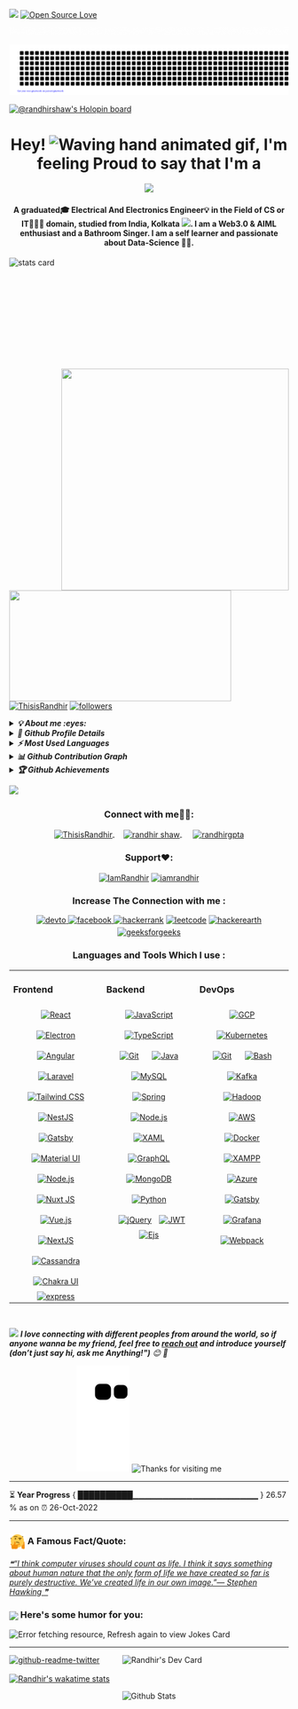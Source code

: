 ![](https://komarev.com/ghpvc/?username=randhirshaw&style=plastic)
[![Open Source Love](https://badges.frapsoft.com/os/v2/open-source.svg?v=103)](https://github.com/randhirshaw)

![Hello](Hello.gif)
<p align="center"> <img src="gitartwork.svg"> </p>

[![@randhirshaw's Holopin board](https://holopin.me/randhirshaw)](https://holopin.io/@randhirshaw)

<h1 align="center"> Hey! <img src="https://raw.githubusercontent.com/nixin72/nixin72/master/wave.gif" alt="Waving hand animated gif" height="45" width="45" />, I'm feeling Proud to say that I'm a
</h1>

<p align="center"> <img src="https://readme-typing-svg.herokuapp.com/?lines=Java%20Full%20Stack%20Developer;And%20Self%20taught%20Python%20Programmer&center=true&width=500&height=50"> </p>

<h4 align="center"> A graduated🎓 Electrical And Electronics Engineer💡 in the Field of CS or IT👨🏽‍💻 domain, studied from India, Kolkata <img src="https://media3.giphy.com/media/9Gnbm29r7ftUA/giphy.gif?cid=ecf05e47fukjq9m5qmytezvwv70g5n3tafh00x32klperzza&rid=giphy.gif&ct=g" width="45">. I am a Web3.0 & AIML enthusiast and a Bathroom Singer. I am a self learner and passionate about Data-Science 🤖👾. </h4>

<p> <a href="https://github.com/randhirshaw">
<img align= "left" alt= "stats card" height="200px" width="400" src="https://github-readme-streak-stats.herokuapp.com/?user=randhirshaw&theme=radical"> </a> <img align="right" height="400" width="410" src="https://media.giphy.com/media/H9ZY4hmRUV9gDN8npb/giphy.gif"> 
<img align= "left" height="200px" width="400" src="https://github-readme-stats.vercel.app/api?username=randhirshaw&count_private=true&theme=radical&show_icons=true">
</p>

<p align="left"> <a href="https://x.com/ThisisRandhir" target="blank"> <img title="Follow me on X" src="https://img.shields.io/twitter/follow/ThisisRandhir?logo=twitter&style=for-the-badge" alt="ThisisRandhir" /></a> 
<a href="https://github.com/randhirshaw"> <img alt="followers" title="Follow me on Github" src="https://img.shields.io/github/followers/randhirshaw?color=236ad3&labelColor=1155ba&style=for-the-badge&logo=github&label=Follow" /></a>
</p>

<details>        <summary><i><b>💡 About me :eyes:</b></i></summary>
         
- 🔭 I’m currently working on Myself😎👻
- 🌱 I’m currently learning Data Structures & Algorithms.
- 💬 Ask me about: tech, memes, webseries
- 🥅 2022 Goals: Contribute more to Open Source projects
- 👯 I’m looking to collaborate with new project ideas
- 📫 How to reach me **randhirshaw10@gmail.com**🔝
- 😄 Pronouns: he/him
- ⚡ Fun fact - **I think that I can sing well XD 😂!** 
</details>
<details>         <summary><i><b>🔎 Github Profile Details</b></i></summary>
<p align="center"><img height="180em" src="https://github-profile-summary-cards.vercel.app/api/cards/profile-details?username=randhirshaw&theme=monokai" alt="randhirshaw" align = "center"/></p>
</details>
<details>         <summary><i><b>⚡ Most Used Languages</b></i></summary>
<p align="center"><img height="170em" src="https://github-readme-stats.vercel.app/api/top-langs?username=randhirshaw&count_private=true&layout=compact&theme=radical&show_icons=true" alt="randhirshaw" align = "center"/></p>
<b>Note:</b> Top languages is only a metric of the language's of my public code and doesn't reflect experience or skill level.
</details>
<details>         <summary><i><b>📊 Github Contribution Graph</b></i></summary>
<p align="center"> <a href="https://github.com/randhirshaw/github-readme-activity-graph"><img alt="Randhir's Activity Graph" src="https://activity-graph.herokuapp.com/graph?username=randhirshaw&bg_color=0D1117&color=5BCDEC&line=5BCDEC&point=FFFFFF&hide_border=true" /> </a></p>
</details>
<details>         <summary><i><b>🏆 Github Achievements</b></i></summary>
<p align="center"> <a href="https://github.com/randhirshaw"><img src="https://github-profile-trophy.vercel.app/?username=randhirshaw&margin-w=5&theme=radical" alt="randhirshaw" /></a> </p>
</details>

<a><img src="https://user-images.githubusercontent.com/73097560/115834477-dbab4500-a447-11eb-908a-139a6edaec5c.gif"></a>

<h3 align="center">Connect with me🤗🤝:</h3>

<p align="center">
<a href="https://twitter.com/ThisisRandhir" target="blank"> <img align="center" src="https://img.icons8.com/cute-clipart/64/000000/twitter.png" alt="ThisisRandhir" height="50" width="50" /> </a> &nbsp;&nbsp;&nbsp; 
<a href="https://www.linkedin.com/in/randhirshaw/" target="blank"> <img align="center" src="https://img.icons8.com/cute-clipart/64/000000/linkedin.png" alt="randhir shaw" height="50" width="50" /> </a>&nbsp;&nbsp;&nbsp;&nbsp;
<a href="https://instagram.com/randhirgpta" target="blank"> <img align="center" src="https://img.icons8.com/cute-clipart/64/000000/instagram-new.png" alt="randhirgpta" height="50" width="50" /></a>
</p>

<h3 align="center">Support❤️:</h3>
<p align="center">
<a href="https://www.buymeacoffee.com/IamRandhir"> <img align="center" src="https://cdn.buymeacoffee.com/buttons/v2/default-yellow.png" height="50" width="210" alt="IamRandhir" /></a>
<a href="https://ko-fi.com/iamrandhir"> <img align="center" src="https://cdn.ko-fi.com/cdn/kofi3.png?v=3" height="50" width="210" alt="iamrandhir" /> </a>
</p>

<h3 align="center">Increase The Connection with me :</h3>
<!-- Badges template - https://github.com/badges/shields -->
<p align="center">
<a href="https://dev.to/randhirshaw" target="_blank">
<img src=https://img.shields.io/badge/dev.to-%2308090A.svg?&style=for-the-badge&logo=dev.to&logoColor=white alt=devto style="margin-bottom: 5px;" />
</a>
<a href="https://www.facebook.com/IamRandhir" target="_blank">
<img src=https://img.shields.io/badge/facebook-%232E87FB.svg?&style=for-the-badge&logo=facebook&logoColor=white alt=facebook style="margin-bottom: 5px;" />
</a>
<a href="https://www.hackerrank.com/iamrandhir"><img alt="hackerrank" title="hackerrank" src="https://img.shields.io/badge/-hackerrank-0ec950?style=for-the-badge&logo=hackerrank&logoColor=white" /></a>       
<a href="https://www.leetcode.com/randhirshaw" target="_blank">
<img alt="leetcode" title="Leetcode" src="https://img.shields.io/badge/-Leetcode-%23000000.svg?style=for-the-badge&logo=leetcode&logoColor=white"/></a> 
<a href="https://www.hackerearth.com/@ThisisRandhir"><img alt="hackerearth" title="hackerearth" src="https://img.shields.io/badge/-hackerearth-935F31?style=for-the-badge&logo=hackerearth&logoColor=white" /></a>
<a href="https://auth.geeksforgeeks.org/user/randhirshaw/profile"><img alt="geeksforgeeks" title="geeksforgeeks" src="https://img.shields.io/badge/-geeksforgeeks-%2324292e.svg?style=for-the-badge&logo=geeksforgeeks&logoColor=white"/></a>
</p>

<h3 align="center">Languages and Tools Which I use :</h3>

<table><tr><td valign="top" width="33%">



### Frontend  
<div align="center">  
<a href="https://reactjs.org/" target="_blank"><img style="margin: 10px" src="https://profilinator.rishav.dev/skills-assets/react-original-wordmark.svg" alt="React" height="50" /></a>  
<a href="https://www.electronjs.org/" target="_blank"><img style="margin: 10px" src="https://profilinator.rishav.dev/skills-assets/electron-original.svg" alt="Electron" height="50" /></a>  
<a href="https://angular.io/" target="_blank"><img style="margin: 10px" src="https://profilinator.rishav.dev/skills-assets/angularjs-original.svg" alt="Angular" height="50" /></a>  
<a href="https://laravel.com/" target="_blank"><img style="margin: 10px" src="https://profilinator.rishav.dev/skills-assets/laravel-plain-wordmark.svg" alt="Laravel" height="50" /></a>  
<a href="https://www.tailwindcss.com/" target="_blank"><img style="margin: 10px" src="https://profilinator.rishav.dev/skills-assets/tailwindcss.svg" alt="Tailwind CSS" height="50" /></a>  
<a href="https://nestjs.com/" target="_blank"><img style="margin: 10px" src="https://profilinator.rishav.dev/skills-assets/nestjs.svg" alt="NestJS" height="50" /></a>  
<a href="https://www.gatsbyjs.com/" target="_blank"><img style="margin: 10px" src="https://profilinator.rishav.dev/skills-assets/gatsby.png" alt="Gatsby" height="50" /></a>  
<a href="https://mui.com/" target="_blank"><img style="margin: 10px" src="https://profilinator.rishav.dev/skills-assets/mui.png" alt="Material UI" height="50" /></a>  
<a href="https://nodejs.org/" target="_blank"><img style="margin: 10px" src="https://profilinator.rishav.dev/skills-assets/nodejs-original-wordmark.svg" alt="Node.js" height="50" /></a>  
<a href="https://nuxtjs.org/" target="_blank"><img style="margin: 10px" src="https://profilinator.rishav.dev/skills-assets/nuxt.png" alt="Nuxt JS" height="50" /></a>  
<a href="https://vuejs.org/" target="_blank"><img style="margin: 10px" src="https://profilinator.rishav.dev/skills-assets/vuejs-original-wordmark.svg" alt="Vue.js" height="50" /></a>  
<a href="https://nextjs.org/" target="_blank"><img style="margin: 10px" src="https://profilinator.rishav.dev/skills-assets/nextjs.png" alt="NextJS" height="50" /></a>  
<a href="https://cassandra.apache.org/_/index.html" target="_blank"><img style="margin: 10px" src="https://profilinator.rishav.dev/skills-assets/apache_cassandra-icon.svg" alt="Cassandra" height="50" /></a>  
<a href="https://chakra-ui.com/" target="_blank"><img style="margin: 10px" src="https://profilinator.rishav.dev/skills-assets/chakraui.png" alt="Chakra UI" height="50" /></a>  
<a href="https://expressjs.com" target="_blank" title ="Express.js"> <img src="https://cdn.buttercms.com/8am8PZECScDawQa33Lv2" alt="express" width="50" height="50" /> </a>
         
</div>

</td><td valign="top" width="33%">



### Backend  
<div align="center">  
<a href="https://www.javascript.com/" target="_blank"><img style="margin: 10px" src="https://profilinator.rishav.dev/skills-assets/javascript-original.svg" alt="JavaScript" height="50" /></a>  
<a href="https://www.typescriptlang.org/" target="_blank"><img style="margin: 10px" src="https://profilinator.rishav.dev/skills-assets/typescript-original.svg" alt="TypeScript" height="50" /></a>   
<a href="https://github.com/" target="_blank"><img style="margin: 10px" src="https://profilinator.rishav.dev/skills-assets/git-scm-icon.svg" alt="Git" height="50" /></a>  
<a href="https://www.java.com/" target="_blank"><img style="margin: 10px" src="https://profilinator.rishav.dev/skills-assets/java-original-wordmark.svg" alt="Java" height="50" /></a>  
<a href="https://www.mysql.com/" target="_blank"><img style="margin: 10px" src="https://profilinator.rishav.dev/skills-assets/mysql-original-wordmark.svg" alt="MySQL" height="50" /></a>  
<a href="https://docs.spring.io/spring-framework/docs/3.0.x/reference/expressions.html#:~:text=The%20Spring%20Expression%20Language%20(SpEL,and%20basic%20string%20templating%20functionality." target="_blank"><img style="margin: 10px" src="https://profilinator.rishav.dev/skills-assets/springio-icon.svg" alt="Spring" height="50" /></a>  
<a href="https://nodejs.org/" target="_blank"><img style="margin: 10px" src="https://profilinator.rishav.dev/skills-assets/nodejs-original-wordmark.svg" alt="Node.js" height="50" /></a>  
<a href="https://docs.microsoft.com/en-us/dotnet/desktop/wpf/xaml/" target="_blank"><img style="margin: 10px" src="https://profilinator.rishav.dev/skills-assets/xaml.png" alt="XAML" height="50" /></a>  
<a href="https://graphql.org/" target="_blank"><img style="margin: 10px" src="https://profilinator.rishav.dev/skills-assets/graphql.png" alt="GraphQL" height="50" /></a>  
<a href="https://www.mongodb.com/" target="_blank"><img style="margin: 10px" src="https://profilinator.rishav.dev/skills-assets/mongodb-original-wordmark.svg" alt="MongoDB" height="50" /></a>  
<a href="https://www.python.org/" target="_blank"><img style="margin: 10px" src="https://profilinator.rishav.dev/skills-assets/python-original.svg" alt="Python" height="50" /></a>  
<a href="https://jquery.com/" target="_blank"><img style="margin: 10px" src="https://profilinator.rishav.dev/skills-assets/jquery.png" alt="jQuery" height="50" /></a> 
<a href="https://jwt.io/" target="_blank" title ="JWT"> <img src="https://jwt.io/img/pic_logo.svg" alt="JWT" width="50" height="50" /> </a>
<a href="https://ejs.co/" target="_blank" title ="EJS"> <img src="https://cdn.icon-icons.com/icons2/2107/PNG/512/file_type_ejs_icon_130626.png" alt="Ejs" width="50"  height="50" /> </a>
</div>
      

</td><td valign="top" width="33%">



### DevOps  
<div align="center">  
<a href="https://cloud.google.com/" target="_blank"><img style="margin: 10px" src="https://profilinator.rishav.dev/skills-assets/google_cloud-icon.svg" alt="GCP" height="50" /></a>  
<a href="https://kubernetes.io/" target="_blank"><img style="margin: 10px" src="https://profilinator.rishav.dev/skills-assets/kubernetes-icon.svg" alt="Kubernetes" height="50" /></a>  
<a href="https://github.com/" target="_blank"><img style="margin: 10px" src="https://profilinator.rishav.dev/skills-assets/git-scm-icon.svg" alt="Git" height="50" /></a>  
<a href="https://www.gnu.org/software/bash/" target="_blank"><img style="margin: 10px" src="https://profilinator.rishav.dev/skills-assets/gnu_bash-icon.svg" alt="Bash" height="50" /></a>  
<a href="https://kafka.apache.org/" target="_blank"><img style="margin: 10px" src="https://profilinator.rishav.dev/skills-assets/apache_kafka-icon.svg" alt="Kafka" height="50" /></a>  
<a href="https://hadoop.apache.org/" target="_blank"><img style="margin: 10px" src="https://profilinator.rishav.dev/skills-assets/apache_hadoop-icon.svg" alt="Hadoop" height="50" /></a>  
<a href="https://aws.amazon.com/" target="_blank"><img style="margin: 10px" src="https://profilinator.rishav.dev/skills-assets/amazonwebservices-original-wordmark.svg" alt="AWS" height="50" /></a>  
<a href="https://www.docker.com/" target="_blank"><img style="margin: 10px" src="https://profilinator.rishav.dev/skills-assets/docker-original-wordmark.svg" alt="Docker" height="50" /></a>  
<a href="https://www.apachefriends.org/" target="_blank"><img style="margin: 10px" src="https://profilinator.rishav.dev/skills-assets/xampp.png" alt="XAMPP" height="50" /></a>  
<a href="https://azure.microsoft.com/en-in/" target="_blank"><img style="margin: 10px" src="https://profilinator.rishav.dev/skills-assets/microsoft_azure-icon.svg" alt="Azure" height="50" /></a>  
<a href="https://www.gatsbyjs.com/" target="_blank"><img style="margin: 10px" src="https://profilinator.rishav.dev/skills-assets/gatsby.png" alt="Gatsby" height="50" /></a>  
<a href="https://grafana.com/" target="_blank"><img style="margin: 10px" src="https://profilinator.rishav.dev/skills-assets/grafana.png" alt="Grafana" height="50" /></a>  
<a href="https://webpack.js.org/" target="_blank"><img style="margin: 10px" src="https://profilinator.rishav.dev/skills-assets/webpack-original.svg" alt="Webpack" height="50" /></a>  
</div>

</td></tr></table>  

<br/>  


<img src="https://media.giphy.com/media/LnQjpWaON8nhr21vNW/giphy.gif" width="60"> <em><b>I love connecting with different peoples from around the world, so if anyone wanna be my friend, feel free to [reach out](https://www.linkedin.com/in/randhirshaw/) and introduce yourself (don’t just say hi, ask me Anything!")</b> 😊 💜</em>
<p align="center"> <img src="https://github.com/randhirshaw/randhirshaw/raw/output/github-contribution-grid-snake.svg" alt="snake">
<img height="120" alt="Thanks for visiting me" width="100%" src="https://raw.githubusercontent.com/BrunnerLivio/brunnerlivio/master/images/marquee.svg" />
</p>

---
<!--START_SECTION:waka-->



<!--END_SECTION:waka-->

⏳ **Year Progress** { ██████████▁▁▁▁▁▁▁▁▁▁▁▁▁▁▁▁▁▁▁▁▁ } 26.57 % as on ⏰ 26-Oct-2022

---

### <img align="center" width="29px" src="fact.gif"> A Famous Fact/Quote:
<a href="https://github.com/marketplace/actions/quote-readme">
<!--STARTS_HERE_QUOTE_README-->
<i>❝“I think computer viruses should count as life.  I think it says something about human nature that the only form of life we have created so far is purely destructive.  We’ve created life in our own image.”— Stephen Hawking   ❞</i>
<!--ENDS_HERE_QUOTE_README-->
</a>

### <img align ='center' src='https://media2.giphy.com/media/UQDSBzfyiBKvgFcSTw/giphy.gif?cid=ecf05e47p3cd513axbek3f56ti3jzizq8hincw20jauyyfyw&rid=giphy.gif' width ='29px'> Here's some humor for you:
<img src="https://readme-jokes.vercel.app/api" alt="Error fetching resource, Refresh again to view Jokes Card" />

---
<!-- <a href="https://app.daily.dev/randhirshaw"><img align="right" src="https://github.com/randhirshaw/randhirshaw/blob/master/devcard.svg" width="300" alt="Randhir's Dev Card"/></a> -->
<a href="https://app.daily.dev/randhirshaw"><img align="right" src="https://api.daily.dev/devcards/014fa0c02f094c3caac5818f8532a470.png?r=f6e" width="300" alt="Randhir's Dev Card"/></a>

[![github-readme-twitter](https://github-readme-twitter.gazf.vercel.app/api?id=ThisisRandhir&layout=wide)](https://github.com/ThisisRandhir/github-readme-twitter)
<br/>   
[![Randhir's wakatime stats](https://github-readme-stats.vercel.app/api/wakatime?username=IamRandhir)](https://github.com/randhirshaw/github-readme-stats)

<p align="center">
        <img src="https://raw.githubusercontent.com/bornmay/bornmay/Update/svg/Bottom.svg" alt="Github Stats" />
</p>
<!---
<a href="https://github.com/randhirshaw/randhirshaw/issues/2#issuecomment-new"><img src="images/guestbook.svg"></a> 

<div align="center"><img src="https://randhirshaw.github.io/static/images/spotify-readme-example.svg" /></div>  
<br/>  
<div align="center">
<img src="https://komarev.com/ghpvc/?username=randhirshaw&&style=flat-square" align="center" />
</div>  
<br/>  
<div align="center">
            <a href="https://www.buymeacoffee.com/rishavanand" target="_blank" style="display: inline-block;">
                <img src="https://img.shields.io/badge/Donate-Buy%20Me%20A%20Coffee-orange.svg?style=flat-square" align="center" />
            </a></div>
<div align="center">
<img src="https://randhirshaw.github.io/static/images/greetings.gif" align="center" style="width: 100%" />
</div>
